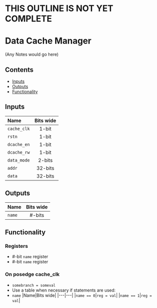 # THIS OUTLINE IS NOT YET COMPLETE #

# Data Cache Manager #
(Any Notes would go here)

## Contents
* [Inputs](#inputs)
* [Outputs](#outputs)
* [Functionality](#functionality)

## Inputs
|Name|Bits wide|
|:---|:---:|
|```cache_clk```|1-bit|
|```rstn```|1-bit|
|```dcache_en```|1-bit|
|```dcache_rw```|1-bit|
|```data_mode```|2-bits|
|```addr```|32-bits|
|```data```|32-bits|


## Outputs
|Name|Bits wide|
|:---|:---:|
|```name```|#-bits|

## Functionality
### Registers
  - #-bit ```name``` register
  - #-bit ```name``` register
### On posedge cache_clk
  - ```somebranch = someval```
  - Use a table when necessary if statements are used:
  - ```name```
    |Name|Bits wide|
    |---|---|
    |```name == 0```|```reg = val```|
    |```name == 1```|```reg = val```|
